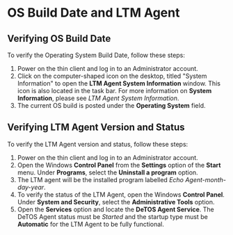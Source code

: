 # OS Build Date and LTM Agent

## Verifying OS Build Date

To verify the Operating System Build Date, follow these steps:

1. Power on the thin client and log in to an Administrator account.
2. Click on the computer-shaped icon on the desktop, titled "System Information" to open the **LTM Agent System Information** window.  This icon is also located in the task bar.  For more information on **System Information**, please see *LTM Agent System Information*.
3. The current OS build is posted under the **Operating System** field.
	
## Verifying LTM Agent Version and Status

To verify the LTM Agent version and status, follow these steps:

1. Power on the thin client and log in to an Administrator account.
2. Open the Windows **Control Panel** from the **Settings** option of the **Start** menu.  Under **Programs**, select the **Uninstall a program** option.
3. The LTM agent will be the installed program labelled *Echo Agent-month-day-year*.
4. To verify the status of the LTM Agent, open the Windows **Control Panel**.  Under **System and Security**, select the **Administrative Tools** option. 
5. Open the **Services** option and locate the **DeTOS Agent Service**.  The DeTOS Agent status must be *Started* and the startup type must be **Automatic** for the LTM Agent to be fully functional.
